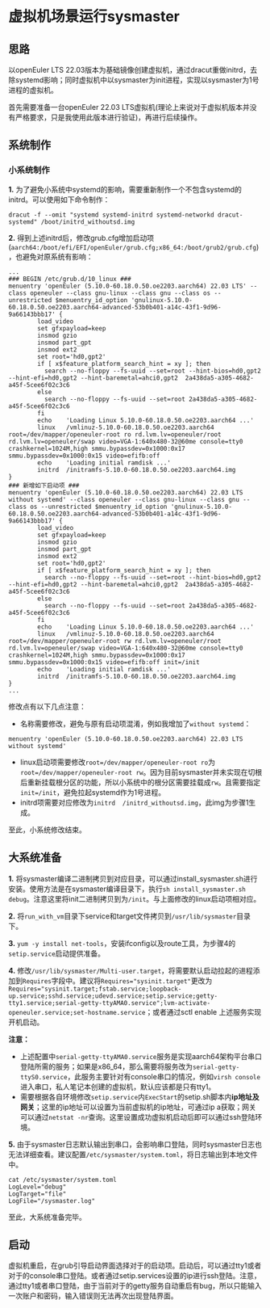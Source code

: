 # 虚拟机场景运行sysmaster



## 思路

以openEuler LTS 22.03版本为基础镜像创建虚拟机，通过dracut重做initrd，去除systemd影响；同时虚拟机中以sysmaster为init进程，实现以sysmaster为1号进程的虚拟机。

首先需要准备一台openEuler 22.03 LTS虚拟机(理论上来说对于虚拟机版本并没有严格要求，只是我使用此版本进行验证)，再进行后续操作。



## 系统制作

### 小系统制作

**1.** 为了避免小系统中systemd的影响，需要重新制作一个不包含systemd的initrd。可以使用如下命令制作：

```
dracut -f --omit "systemd systemd-initrd systemd-networkd dracut-systemd" /boot/initrd_withoutsd.img
```

**2.** 得到上述initrd后，修改grub.cfg增加启动项(`aarch64:/boot/efi/EFI/openEuler/grub.cfg;x86_64:/boot/grub2/grub.cfg`)，也避免对原系统有影响：

```
...
### BEGIN /etc/grub.d/10_linux ###
menuentry 'openEuler (5.10.0-60.18.0.50.oe2203.aarch64) 22.03 LTS' --class openeuler --class gnu-linux --class gnu --class os --unrestricted $menuentry_id_option 'gnulinux-5.10.0-60.18.0.50.oe2203.aarch64-advanced-53b0b401-a14c-43f1-9d96-9a66143bbb17' {
        load_video
        set gfxpayload=keep
        insmod gzio
        insmod part_gpt
        insmod ext2
        set root='hd0,gpt2'
        if [ x$feature_platform_search_hint = xy ]; then
          search --no-floppy --fs-uuid --set=root --hint-bios=hd0,gpt2 --hint-efi=hd0,gpt2 --hint-baremetal=ahci0,gpt2  2a438da5-a305-4682-a45f-5cee6f02c3c6
        else
          search --no-floppy --fs-uuid --set=root 2a438da5-a305-4682-a45f-5cee6f02c3c6
        fi
        echo    'Loading Linux 5.10.0-60.18.0.50.oe2203.aarch64 ...'
        linux   /vmlinuz-5.10.0-60.18.0.50.oe2203.aarch64 root=/dev/mapper/openeuler-root ro rd.lvm.lv=openeuler/root rd.lvm.lv=openeuler/swap video=VGA-1:640x480-32@60me console=tty0 crashkernel=1024M,high smmu.bypassdev=0x1000:0x17 smmu.bypassdev=0x1000:0x15 video=efifb:off
        echo    'Loading initial ramdisk ...'
        initrd  /initramfs-5.10.0-60.18.0.50.oe2203.aarch64.img
}
### 新增如下启动项 ###
menuentry 'openEuler (5.10.0-60.18.0.50.oe2203.aarch64) 22.03 LTS without systemd' --class openeuler --class gnu-linux --class gnu --class os --unrestricted $menuentry_id_option 'gnulinux-5.10.0-60.18.0.50.oe2203.aarch64-advanced-53b0b401-a14c-43f1-9d96-9a66143bbb17' {
        load_video
        set gfxpayload=keep
        insmod gzio
        insmod part_gpt
        insmod ext2
        set root='hd0,gpt2'
        if [ x$feature_platform_search_hint = xy ]; then
          search --no-floppy --fs-uuid --set=root --hint-bios=hd0,gpt2 --hint-efi=hd0,gpt2 --hint-baremetal=ahci0,gpt2  2a438da5-a305-4682-a45f-5cee6f02c3c6
        else
          search --no-floppy --fs-uuid --set=root 2a438da5-a305-4682-a45f-5cee6f02c3c6
        fi
        echo    'Loading Linux 5.10.0-60.18.0.50.oe2203.aarch64 ...'
        linux   /vmlinuz-5.10.0-60.18.0.50.oe2203.aarch64 root=/dev/mapper/openeuler-root rw rd.lvm.lv=openeuler/root rd.lvm.lv=openeuler/swap video=VGA-1:640x480-32@60me console=tty0 crashkernel=1024M,high smmu.bypassdev=0x1000:0x17 smmu.bypassdev=0x1000:0x15 video=efifb:off init=/init
        echo    'Loading initial ramdisk ...'
        initrd  /initramfs-5.10.0-60.18.0.50.oe2203.aarch64.img
}
...
```

修改点有以下几点注意：

- 名称需要修改，避免与原有启动项混淆，例如我增加了`without systemd`：

```
menuentry 'openEuler (5.10.0-60.18.0.50.oe2203.aarch64) 22.03 LTS without systemd'
```

- linux启动项需要修改`root=/dev/mapper/openeuler-root ro`为`root=/dev/mapper/openeuler-root rw`。因为目前sysmaster并未实现在切根后重新挂载根分区的功能，所以小系统中的根分区需要挂载成`rw`。且需要指定`init=/init`，避免拉起systemd作为1号进程。
- initrd项需要对应修改为`initrd  /initrd_withoutsd.img`，此img为步骤1生成。

至此，小系统修改结束。



## 大系统准备

**1.** 将sysmaster编译二进制拷贝到对应目录，可以通过install_sysmaster.sh进行安装。使用方法是在sysmaster编译目录下，执行`sh install_sysmaster.sh debug`。注意这里将init二进制拷贝到为`/init`。与上面修改的linux启动项相对应。

**2.** 将`run_with_vm`目录下service和target文件拷贝到`/usr/lib/sysmaster`目录下。

**3.** `yum -y install net-tools`，安装ifconfig以及route工具，为步骤4的`setip.service`启动提供准备。

**4.** 修改`/usr/lib/sysmaster/Multi-user.target`，将需要默认启动拉起的进程添加到`Requires`字段中。建议将`Requires="sysinit.target"`更改为`Requires="sysinit.target;fstab.service;loopback-up.service;sshd.service;udevd.service;setip.service;getty-tty1.service;serial-getty-ttyAMA0.service";lvm-activate-openeuler.service;set-hostname.service`；或者通过sctl enable 上述服务实现开机启动。

**注意：**

- 上述配置中`serial-getty-ttyAMA0.service`服务是实现aarch64架构平台串口登陆所需的服务；如果是x86_64，那么需要将服务改为`serial-getty-ttyS0.service`，此服务主要针对有console串口的情况，例如`virsh console`进入串口，私人笔记本创建的虚拟机，默认应该都是只有tty1。
- 需要根据各自环境修改`setip.service`内`ExecStart`的setip.sh脚本内**ip地址及网关**；这里的ip地址可以设置为当前虚拟机的ip地址，可通过ip a获取；网关可以通过`netstat -nr`查询。这里设置成功虚拟机启动后即可以通过ssh登陆环境。

**5.** 由于sysmaster日志默认输出到串口，会影响串口登陆，同时sysmaster日志也无法详细查看。建议配置`/etc/sysmaster/system.toml`，将日志输出到本地文件中。

```
cat /etc/sysmaster/system.toml
LogLevel="debug"
LogTarget="file"
LogFile="/sysmaster.log"
```

至此，大系统准备完毕。



## 启动

虚拟机重启，在grub引导启动界面选择对于的启动项。启动后，可以通过tty1或者对于的console串口登陆。或者通过setip.services设置的ip进行ssh登陆。注意，通过tty1或者串口登陆，由于当前对于的getty服务自动重启有bug，所以只能输入一次账户和密码，输入错误则无法再次出现登陆界面。
